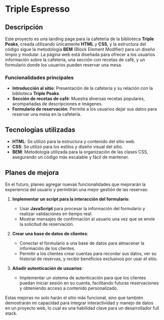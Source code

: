 # Triple Espresso

## Descripción

Este proyecto es una landing page para la cafetería de la biblioteca **Triple Peaks**, creada utilizando únicamente **HTML** y **CSS**, y la estructura del código sigue la metodología **BEM** (Block Element Modifier) para un diseño limpio y modular. La página web está diseñada para ofrecer a los usuarios información sobre la cafetería, una sección con recetas de café, y un formulario donde los usuarios pueden reservar una mesa.

### Funcionalidades principales

- **Introducción al sitio**: Presentación de la cafetería y su relación con la biblioteca **Triple Peaks**.
- **Sección de recetas de café**: Muestra diversas recetas populares, acompañadas de descripciones e imágenes.
- **Formulario de reservación**: Permite a los usuarios dejar sus datos para reservar una mesa en la cafetería.

## Tecnologías utilizadas

- **HTML**: Se utilizó para la estructura y contenido del sitio web.
- **CSS**: Se utilizó para los estilos y diseño visual del sitio.
- **BEM**: Metodología utilizada para la organización de las clases CSS, asegurando un código más escalable y fácil de mantener.

## Planes de mejora

En el futuro, planeo agregar nuevas funcionalidades que mejorarán la experiencia del usuario y permitirán una mejor gestión de las reservas:

1. **Implementar un script para la interacción del formulario**:

   - Usar **JavaScript** para procesar la información del formulario y realizar validaciones en tiempo real.
   - Mostrar mensajes de confirmación al usuario una vez que se envíe la solicitud de reservación.

2. **Crear una base de datos de clientes**:

   - Conectar el formulario a una base de datos para almacenar la información de los clientes.
   - Permitir a los clientes crear cuentas para recordar sus datos, ver su historial de reservas, y recibir beneficios exclusivos por usar el sitio.

3. **Añadir autenticación de usuarios**:
   - Implementar un sistema de autenticación para que los clientes puedan iniciar sesión en su cuenta, facilitando futuras reservaciones y obteniendo acceso a contenido personalizado.

Estas mejoras no solo harán el sitio más funcional, sino que también demostrarán mi capacidad para integrar interactividad y manejo de datos en un proyecto web, lo cual es una habilidad clave para un desarrollador full stack.
